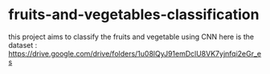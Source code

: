 # fruits-and-vegetables-classification
this project aims to classify the fruits and vegetable using CNN 
here is the dataset : 
https://drive.google.com/drive/folders/1u08lQyJ91emDclU8VK7yjnfqi2eGr_es
